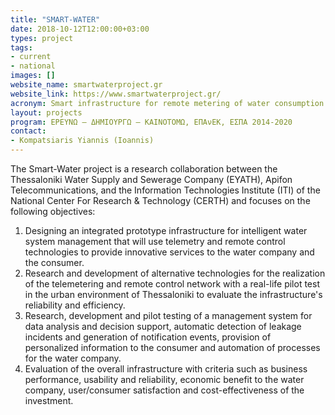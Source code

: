 ```yaml
---
title: "SMART-WATER"
date: 2018-10-12T12:00:00+03:00
types: project
tags:
- current
- national
images: []
website_name: smartwaterproject.gr
website_link: https://www.smartwaterproject.gr/
acronym: Smart infrastructure for remote metering of water consumption and management of water demand
layout: projects
program: ΕΡΕΥΝΩ – ΔΗΜΙΟΥΡΓΩ – ΚΑΙΝΟΤΟΜΩ, ΕΠΑνΕΚ, ΕΣΠΑ 2014-2020
contact: 
- Kompatsiaris Yiannis (Ioannis)
---
```

The Smart-Water project is a research collaboration between the Thessaloniki Water Supply and Sewerage Company (EYATH), Apifon Telecommunications, and the Information Technologies Institute
(ITI) of the National Center For Research & Technology (CERTH) and focuses on the following objectives:
1) Designing an integrated prototype infrastructure for intelligent water system management that will use telemetry and remote control technologies to provide innovative services to the water company and the consumer.
2) Research and development of alternative technologies for the realization of the telemetering and remote control network with a real-life pilot test in the urban environment of Thessaloniki to evaluate the infrastructure's reliability and efficiency.
3) Research, development and pilot testing of a management system for data analysis and decision support, automatic detection of leakage incidents and generation of notification events, provision of personalized information to the consumer and automation of processes for the water company.
4) Evaluation of the overall infrastructure with criteria such as business performance, usability and reliability, economic benefit to the water company, user/consumer satisfaction and cost-effectiveness of the investment.